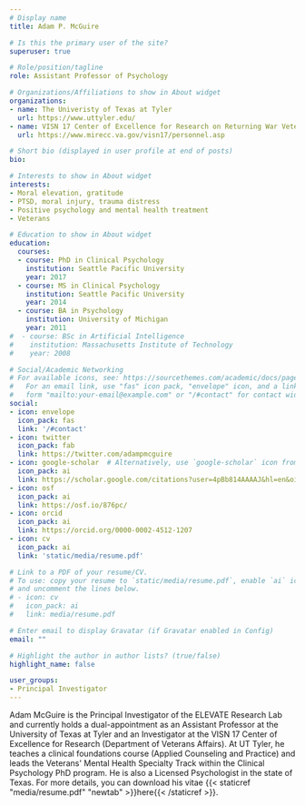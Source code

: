 ```yaml
---
# Display name
title: Adam P. McGuire

# Is this the primary user of the site?
superuser: true

# Role/position/tagline
role: Assistant Professor of Psychology

# Organizations/Affiliations to show in About widget
organizations:
- name: The Univeristy of Texas at Tyler
  url: https://www.uttyler.edu/
- name: VISN 17 Center of Excellence for Research on Returning War Veterans
  url: https://www.mirecc.va.gov/visn17/personnel.asp

# Short bio (displayed in user profile at end of posts)
bio: 

# Interests to show in About widget
interests:
- Moral elevation, gratitude
- PTSD, moral injury, trauma distress
- Positive psychology and mental health treatment
- Veterans

# Education to show in About widget
education:
  courses:
  - course: PhD in Clinical Psychology
    institution: Seattle Pacific University
    year: 2017
  - course: MS in Clinical Psychology
    institution: Seattle Pacific University
    year: 2014
  - course: BA in Psychology
    institution: University of Michigan
    year: 2011
#  - course: BSc in Artificial Intelligence
#    institution: Massachusetts Institute of Technology
#    year: 2008

# Social/Academic Networking
# For available icons, see: https://sourcethemes.com/academic/docs/page-builder/#icons
#   For an email link, use "fas" icon pack, "envelope" icon, and a link in the
#   form "mailto:your-email@example.com" or "/#contact" for contact widget.
social:
- icon: envelope
  icon_pack: fas
  link: '/#contact'
- icon: twitter
  icon_pack: fab
  link: https://twitter.com/adampmcguire
- icon: google-scholar  # Alternatively, use `google-scholar` icon from `ai` icon pack
  icon_pack: ai
  link: https://scholar.google.com/citations?user=4pBb814AAAAJ&hl=en&oi=ao
- icon: osf
  icon_pack: ai
  link: https://osf.io/876pc/
- icon: orcid
  icon_pack: ai
  link: https://orcid.org/0000-0002-4512-1207
- icon: cv
  icon_pack: ai
  link: 'static/media/resume.pdf'

# Link to a PDF of your resume/CV.
# To use: copy your resume to `static/media/resume.pdf`, enable `ai` icons in `params.toml`, 
# and uncomment the lines below.
# - icon: cv
#   icon_pack: ai
#   link: media/resume.pdf

# Enter email to display Gravatar (if Gravatar enabled in Config)
email: ""

# Highlight the author in author lists? (true/false)
highlight_name: false

user_groups:
- Principal Investigator
---
```


Adam McGuire is the Principal Investigator of the ELEVATE Research Lab and currently holds a dual-appointment as an Assistant Professor at the University of Texas at Tyler and an Investigator at the VISN 17 Center of Excellence for Research (Department of Veterans Affairs). At UT Tyler, he teaches a clinical foundations course (Applied Counseling and Practice) and leads the Veterans' Mental Health Specialty Track within the Clinical Psychology PhD program. He is also a Licensed Psychologist in the state of Texas. For more details, you can download his vitae {{< staticref "media/resume.pdf" "newtab" >}}here{{< /staticref >}}.